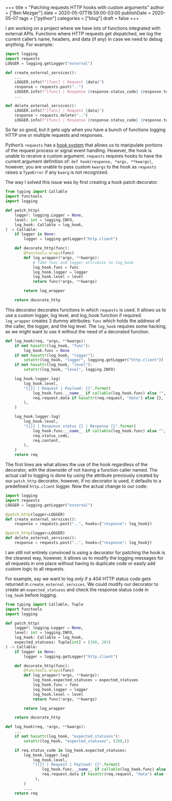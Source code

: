 +++
title = "Patching requests HTTP hooks with custom arguments"
author = ["Ben Mezger"]
date = 2020-05-07T18:59:00-03:00
publishDate = 2020-05-07
tags = ["python"]
categories = ["blog"]
draft = false
+++

I am working on a project where we have lots of functions integrated with
external APIs. Functions where HTTP requests get dispatched, we log the current
caller&rsquo;s name, headers, and data (if any) in case we need to debug anything. For
example:

```python
import logging
import requests
LOGGER = logging.getLogger("external")

def create_external_services():
    ...
    LOGGER.info(f"[func] | Request {data}")
    response = requests.post("..")
    LOGGER.info(f"[func] | Response {response.status_code} {response.text}")
    ...

def delete_external_services():
    LOGGER.info(f"[func] | Request {data}")
    response = requests.delete("..")
    LOGGER.info(f"[func] | Response {response.status_code} {response.text}")
```

So far so good, but it gets ugly when you have a bunch of functions logging HTTP
one or multiple requests and responses.

Python&rsquo;s `requests` has a [hook system](https://requests.readthedocs.io/en/master/user/advanced/#event-hooks) that allows us to manipulate portions of
the request process or signal event handling. However, the hook is unable to
receive a custom argument. `requests` requires hooks to have the current
argument definition of: `def hook(response, *args, **kwargs)`, however, you are
unable to pass custom `kwargs` to the hook as `requests` raises a `TypeError` if
any `kwarg` is not recognized.

The way I solved this issue was by first creating a hook patch decorator.

```python
from typing import Callable
import functools
import logging

def patch_http(
    logger: logging.Logger = None,
    level: int = logging.INFO,
    log_hook: Callable = log_hook,
) -> Callable:
    if logger is None:
        logger = logging.getLogger("http.client")

    def decorate_http(func):
        @functools.wraps(func)
        def log_wrapper(*args, **kwargs):
            # fake func and logger attribute to log_hook
            log_hook.func = func
            log_hook.logger = logger
            log_hook.level = level
            return func(*args, **kwargs)

        return log_wrapper

    return decorate_http
```

This decorator decorates functions in which `requests` is used. It allows us to
use a custom logger, log level, and log_hook function if required. `log_wrapper`
creates 3 dummy attributes: `func` which holds the address of the caller, the
logger, and the log level.
The `log_hook` requires some hacking, as we might want to use it without the
need of a decorated function.

```python
def log_hook(req, *args, **kwargs):
    if not hasattr(log_hook, "func"):
        log_hook.func = None
    if not hasattr(log_hook, "logger"):
        setattr(log_hook, "logger", logging.getLogger("http.client"))
    if not hasattr(log_hook, "level"):
        setattr(log_hook, "level", logging.INFO)

    log_hook.logger.log(
        log_hook.level,
        "[{}] | Request | Payload: {}".format(
            log_hook.func.__name__ if callable(log_hook.func) else "",
            req.request.data if hasattr(req.request, "data") else {},
        ),
    )

    log_hook.logger.log(
        log_hook.level,
        "[{}] | Response status {} | Response {}".format(
            log_hook.func.__name__ if callable(log_hook.func) else "",
            req.status_code,
            req.content,
        ),
    )
    return req
```

The first lines are what allows the use of the hook regardless of the decorator,
with the downside of not having a function caller named. The actual call to
logging is done by using the attribute previously created by our `patch_http`
decorator, however, if no decorator is used, it defaults to a predefined
`http.client` logger.
Now the actual change to our code:

```python
import logging
import requests
LOGGER = logging.getLogger("external")

@patch_http(logger=LOGGER)
def create_external_services():
    response = requests.post("..", hooks={"response": log_hook})

@patch_http(logger=LOGGER)
def delete_external_services():
    response = requests.post("..", hooks={"response": log_hook})
```

I am still not entirely convinced is using a decorator for patching the hook is
the cleanest way, however, it allows us to modify the logging messages for all
requests in one place without having to duplicate code or easily add custom
logic to all requests.

For example, say we want to log only if a 404 HTTP status
code gets returned in `create_external_services`. We could modify our decorator
to create an `expected_statuses` and check the response status code in
`log_hook` before logging.

```python
from typing import Callable, Tuple
import functools
import logging

def patch_http(
    logger: logging.Logger = None,
    level: int = logging.INFO,
    log_hook: Callable = log_hook,
    expected_statuses: Tuple[int] = (200, 201)
) -> Callable:
    if logger is None:
        logger = logging.getLogger("http.client")

    def decorate_http(func):
        @functools.wraps(func)
        def log_wrapper(*args, **kwargs):
            log_hook.expected_statuses = expected_statuses
            log_hook.func = func
            log_hook.logger = logger
            log_hook.level = level
            return func(*args, **kwargs)

        return log_wrapper

    return decorate_http

def log_hook(req, *args, **kwargs):
    ...
    if not hasattr(log_hook, "expected_statuses"):
        setattr(log_hook, "expected_statuses", (200,))

    if req.status_code in log_hook.expected_statuses:
        log_hook.logger.log(
            log_hook.level,
            "[{}] | Request | Payload: {}".format(
                log_hook.func.__name__ if callable(log_hook.func) else "",
                req.request.data if hasattr(req.request, "data") else {},
             ),
        )
        ....
    return req
```
